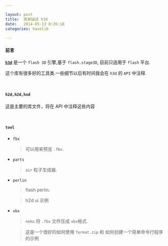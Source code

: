 ```yaml
---

layout: post
title:  简单描述 h3d
date:   2014-05-13 8:26:10
categories: haxelib

---
```


#### 前言

[**`h3d`**](https://github.com/ncannasse/h3d) 是一个 `flash 3D` 引擎,基于 `flash.stage3D`, 目前只适用于 `flash` 平台.

 这个库有很多好的工具类.一些细节以后有时间我会在 `h3d` 的 `API` 中注释.


<!-- more -->


<br />



#### `h2d,h2d,hxd`

 这是主要的库文件，将在 API 中注释这些内容



<br />



#### `tool`

 * `fbx`

	> 可以用来预览 `.fbx`.

 * `parts`

	> `air` 粒子生成器.

 * `perlin`

	> flash perlin.
	
	> h2d ui 示例
	
 * `xbx`

	> `neko` 将 `.fbx` 文件压成 `xbx`格式.
	
	> 这是一个很好的如何使用 `format.zip` 和 如何创建一个简单命令行程序的示例




